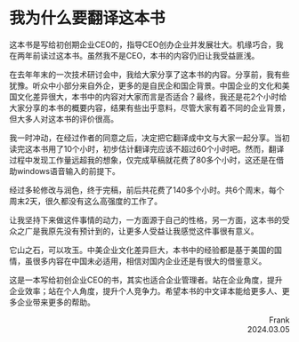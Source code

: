 # 我为什么要翻译这本书

这本书是写给初创期企业CEO的，指导CEO创办企业并发展壮大。机缘巧合，我在两年前读过这本书。虽然我不是CEO，本书的内容仍旧让我受益匪浅。

在去年年末的一次技术研讨会中，我给大家分享了这本书的内容。分享前，我有些犹豫。听众中小部分来自外企，更多的是自民企和国企背景。中国企业的文化和美国文化差异很大，本书中的内容对大家而言是否适合？最终，我还是花2个小时给大家分享的本书的概要内容，结果有些出乎意料，尽管大家有着不同的企业背景，但大多人对这本书的评价很高。

我一时冲动，在经过作者的同意之后，决定把它翻译成中文与大家一起分享。当初读完这本书用了10个小时，初步估计翻译完应该不超过60个小时吧。然而，翻译过程中发现工作量远超我的想象，仅完成草稿就花费了80多个小时，这还是在借助windows语音输入的前提下。

经过多轮修改与润色，终于完稿，前后共花费了140多个小时。共6个周末，每个周末2天，很久都没有这么高强度的工作了。

让我坚持下来做这件事情的动力，一方面源于自己的性格，另一方面，这本书的受众之广是我原先没有预计到的，让更多人受益让我感觉这件事很有意义。

它山之石，可以攻玉。中美企业文化差异巨大，本书中的经验都是基于美国的国情，虽很多内容在中国未必适用，相信对国内企业还是有很大的借鉴意义。

这是一本写给初创企业CEO的书，其实也适合企业管理者。站在企业角度，提升企业效率；站在个人角度，提升个人竞争力。希望本书的中文译本能给更多人、更多企业带来更多的帮助。

<p align="right">Frank<br>2024.03.05</p>
